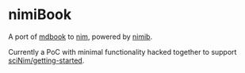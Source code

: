 # nimiBook

A port of [mdbook](https://rust-lang.github.io/mdBook/index.html)
to [nim](https://nim-lang.org/),
powered by [nimib](https://pietroppeter.github.io/nimib/).

Currently a PoC with minimal functionality hacked together to support [sciNim/getting-started](https://github.com/SciNim/getting-started).